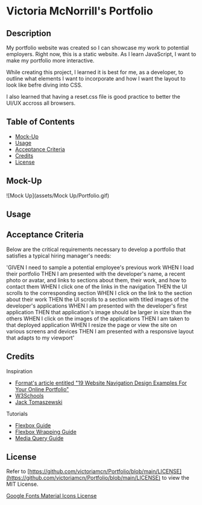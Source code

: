 # Victoria McNorrill's Portfolio

## Description

My portfolio website was created so I can showcase my work to potential employers. Right now, this is a static website. As I learn JavaScript, I want to make my portfolio more interactive.

While creating this project, I learned it is best for me, as a developer, to outline what elements I want to incorporate and how I want the layout to look like befre diving into CSS.

I also learned that having a reset.css file is good practice to better the UI/UX accross all browsers.

## Table of Contents

- [Mock-Up](#mock-up)
- [Usage](#usage)
- [Acceptance Criteria](#acceptance-criteria)
- [Credits](#credits)
- [License](#license)

## Mock-Up

![Mock Up](assets/Mock Up/Portfolio.gif)

## Usage

## Acceptance Criteria

Below are the critical requirements necessary to develop a portfolio that satisfies a typical hiring manager's needs:

'GIVEN I need to sample a potential employee's previous work
WHEN I load their portfolio
THEN I am presented with the developer's name, a recent photo or avatar, and links to sections about them, their work, and how to contact them
WHEN I click one of the links in the navigation
THEN the UI scrolls to the corresponding section
WHEN I click on the link to the section about their work
THEN the UI scrolls to a section with titled images of the developer's applications
WHEN I am presented with the developer's first application
THEN that application's image should be larger in size than the others
WHEN I click on the images of the applications
THEN I am taken to that deployed application
WHEN I resize the page or view the site on various screens and devices
THEN I am presented with a responsive layout that adapts to my viewport'


## Credits

Inspiration
- [Format's article entitled "19 Website Navigation Design Examples For Your Online Portfolio"](https://www.format.com/magazine/resources/photography/website-navigation-designs)
- [W3Schools](https://www.w3schools.com/howto/tryw3css_templates_portfolio.htm#portfolio)
- [Jack Tomaszewski](https://jtom.me/portfolio/)

Tutorials
- [Flexbox Guide](https://css-tricks.com/snippets/css/a-guide-to-flexbox/)
- [Flexbox Wrapping Guide](https://developer.mozilla.org/en-US/docs/Web/CSS/CSS_Flexible_Box_Layout/Mastering_Wrapping_of_Flex_Items)
- [Media Query Guide](https://css-tricks.com/snippets/css/media-queries-for-standard-devices/)

## License

Refer to [https://github.com/victoriamcn/Portfolio/blob/main/LICENSE](https://github.com/victoriamcn/Portfolio/blob/main/LICENSE) to view the MIT License.

[Google Fonts Material Icons License](https://www.apache.org/licenses/LICENSE-2.0.txt)